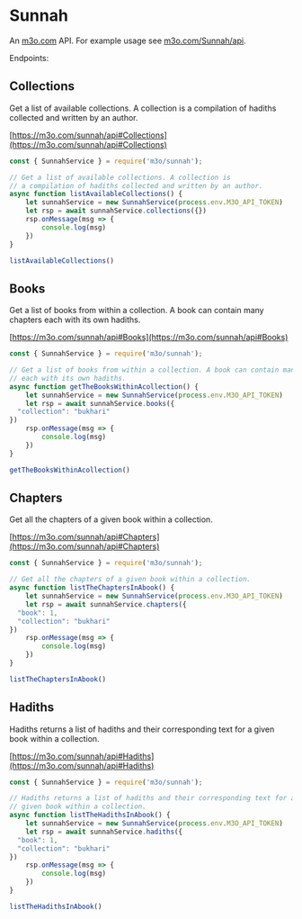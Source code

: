 # Sunnah

An [m3o.com](https://m3o.com) API. For example usage see [m3o.com/Sunnah/api](https://m3o.com/Sunnah/api).

Endpoints:

## Collections

Get a list of available collections. A collection is
a compilation of hadiths collected and written by an author.


[https://m3o.com/sunnah/api#Collections](https://m3o.com/sunnah/api#Collections)

```js
const { SunnahService } = require('m3o/sunnah');

// Get a list of available collections. A collection is
// a compilation of hadiths collected and written by an author.
async function listAvailableCollections() {
	let sunnahService = new SunnahService(process.env.M3O_API_TOKEN)
	let rsp = await sunnahService.collections({})
	rsp.onMessage(msg => {
		console.log(msg)
	})
}

listAvailableCollections()
```
## Books

Get a list of books from within a collection. A book can contain many chapters
each with its own hadiths.


[https://m3o.com/sunnah/api#Books](https://m3o.com/sunnah/api#Books)

```js
const { SunnahService } = require('m3o/sunnah');

// Get a list of books from within a collection. A book can contain many chapters
// each with its own hadiths.
async function getTheBooksWithinAcollection() {
	let sunnahService = new SunnahService(process.env.M3O_API_TOKEN)
	let rsp = await sunnahService.books({
  "collection": "bukhari"
})
	rsp.onMessage(msg => {
		console.log(msg)
	})
}

getTheBooksWithinAcollection()
```
## Chapters

Get all the chapters of a given book within a collection.


[https://m3o.com/sunnah/api#Chapters](https://m3o.com/sunnah/api#Chapters)

```js
const { SunnahService } = require('m3o/sunnah');

// Get all the chapters of a given book within a collection.
async function listTheChaptersInAbook() {
	let sunnahService = new SunnahService(process.env.M3O_API_TOKEN)
	let rsp = await sunnahService.chapters({
  "book": 1,
  "collection": "bukhari"
})
	rsp.onMessage(msg => {
		console.log(msg)
	})
}

listTheChaptersInAbook()
```
## Hadiths

Hadiths returns a list of hadiths and their corresponding text for a
given book within a collection.


[https://m3o.com/sunnah/api#Hadiths](https://m3o.com/sunnah/api#Hadiths)

```js
const { SunnahService } = require('m3o/sunnah');

// Hadiths returns a list of hadiths and their corresponding text for a
// given book within a collection.
async function listTheHadithsInAbook() {
	let sunnahService = new SunnahService(process.env.M3O_API_TOKEN)
	let rsp = await sunnahService.hadiths({
  "book": 1,
  "collection": "bukhari"
})
	rsp.onMessage(msg => {
		console.log(msg)
	})
}

listTheHadithsInAbook()
```
